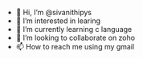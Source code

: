 - 👋 Hi, I’m @sivanithipys
- 👀 I’m interested in learing
- 🌱 I’m currently learning c language
- 💞️ I’m looking to collaborate on zoho
- 📫 How to reach me using my gmail

<!---
sivanithipys/sivanithipys is a ✨ special ✨ repository because its `README.md` (this file) appears on your GitHub profile.
You can click the Preview link to take a look at your changes.
--->
